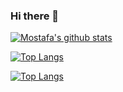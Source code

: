 ### Hi there 👋

[![Mostafa's github stats](https://github-readme-stats.vercel.app/api?username=MostafaTwfiq&show_icons=true&title_color=fff&icon_color=79ff97&text_color=9f9f9f&bg_color=151515)](https://github.com/MostafaTwfiq)

[![Top Langs](https://github-readme-stats.vercel.app/api/top-langs/?username=MostafaTwfiq&layout=compact&title_color=fff&icon_color=79ff97&text_color=9f9f9f&bg_color=151515)](https://github.com/MostafaTwfiq)

[![Top Langs](https://github-readme-streak-stats.herokuapp.com/?user=MostafaTwfiq&theme=dark)](https://github.com/MostafaTwfiq)

<!--
**MostafaTwfiq/MostafaTwfiq** is a ✨ _special_ ✨ repository because its `README.md` (this file) appears on your GitHub profile.

Here are some ideas to get you started:

- 🔭 I’m currently working on ...
- 🌱 I’m currently learning ...
- 👯 I’m looking to collaborate on ...
- 🤔 I’m looking for help with ...
- 💬 Ask me about ...
- 📫 How to reach me: ...
- 😄 Pronouns: ...
- ⚡ Fun fact: ...
-->
